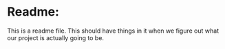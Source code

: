 Readme:
=======

This is a readme file. This should have things in it when we figure out what our project is actually going to be.
